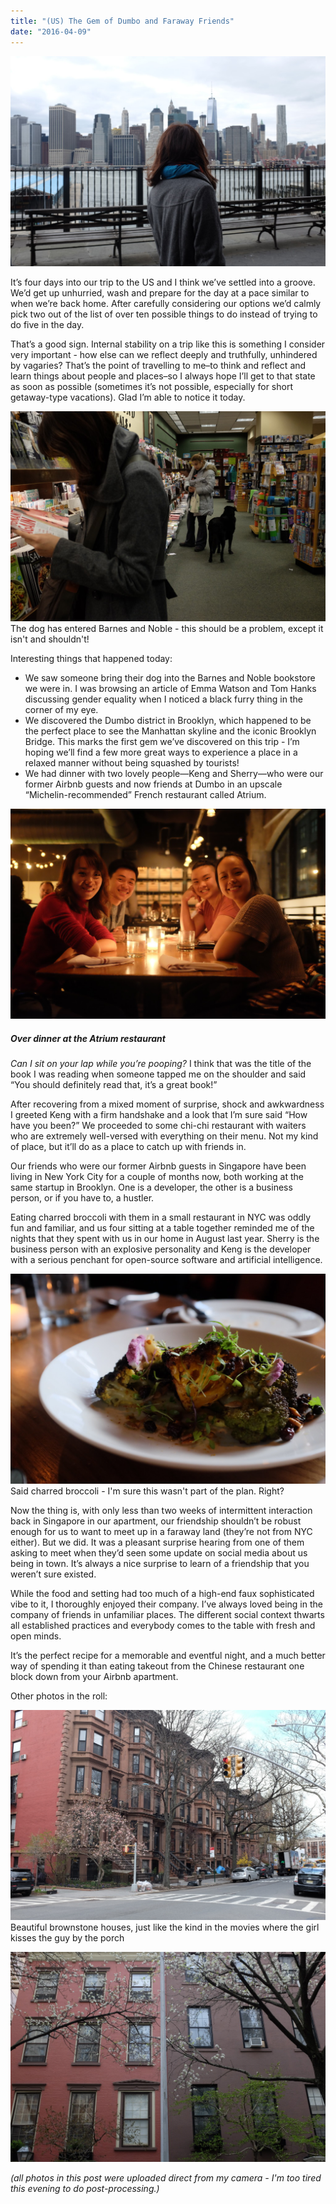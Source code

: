 ```yaml
---
title: "(US) The Gem of Dumbo and Faraway Friends"
date: "2016-04-09"
---
```


![manhattan skyline](images/DSCF7235-1024x683.jpg)

It’s four days into our trip to the US and I think we’ve settled into a groove. We’d get up unhurried, wash and prepare for the day at a pace similar to when we’re back home. After carefully considering our options we’d calmly pick two out of the list of over ten possible things to do instead of trying to do five in the day.

That’s a good sign. Internal stability on a trip like this is something I consider very important - how else can we reflect deeply and truthfully, unhindered by vagaries? That’s the point of travelling to me–to think and reflect and learn things about people and places–so I always hope I’ll get to that state as soon as possible (sometimes it’s not possible, especially for short getaway-type vacations). Glad I’m able to notice it today.

![The dog has entered Barnes and Noble - this should be a problem, except it isn't and shouldn't!](images/DSCF7198-1024x683.jpg) The dog has entered Barnes and Noble - this should be a problem, except it isn't and shouldn't!

Interesting things that happened today:

- We saw someone bring their dog into the Barnes and Noble bookstore we were in. I was browsing an article of Emma Watson and Tom Hanks discussing gender equality when I noticed a black furry thing in the corner of my eye.
- We discovered the Dumbo district in Brooklyn, which happened to be the perfect place to see the Manhattan skyline and the iconic Brooklyn Bridge. This marks the first gem we’ve discovered on this trip - I’m hoping we’ll find a few more great ways to experience a place in a relaxed manner without being squashed by tourists!
- We had dinner with two lovely people—Keng and Sherry—who were our former Airbnb guests and now friends at Dumbo in an upscale “Michelin-recommended” French restaurant called Atrium.

![DSCF7285](images/DSCF7285-1024x683.jpg)

##### Over dinner at the Atrium restaurant

_Can I sit on your lap while you’re pooping?_ I think that was the title of the book I was reading when someone tapped me on the shoulder and said “You should definitely read that, it’s a great book!”

After recovering from a mixed moment of surprise, shock and awkwardness I greeted Keng with a firm handshake and a look that I’m sure said “How have you been?” We proceeded to some chi-chi restaurant with waiters who are extremely well-versed with everything on their menu. Not my kind of place, but it’ll do as a place to catch up with friends in.

Our friends who were our former Airbnb guests in Singapore have been living in New York City for a couple of months now, both working at the same startup in Brooklyn. One is a developer, the other is a business person, or if you have to, a hustler.

Eating charred broccoli with them in a small restaurant in NYC was oddly fun and familiar, and us four sitting at a table together reminded me of the nights that they spent with us in our home in August last year. Sherry is the business person with an explosive personality and Keng is the developer with a serious penchant for open-source software and artificial intelligence.

![Said charred broccoli - I'm sure this wasn't part of the plan. Right?](images/DSCF7279-1024x683.jpg) Said charred broccoli - I'm sure this wasn't part of the plan. Right?

Now the thing is, with only less than two weeks of intermittent interaction back in Singapore in our apartment, our friendship shouldn’t be robust enough for us to want to meet up in a faraway land (they’re not from NYC either). But we did. It was a pleasant surprise hearing from one of them asking to meet when they’d seen some update on social media about us being in town. It’s always a nice surprise to learn of a friendship that you weren’t sure existed.

While the food and setting had too much of a high-end faux sophisticated vibe to it, I thoroughly enjoyed their company. I’ve always loved being in the company of friends in unfamiliar places. The different social context thwarts all established practices and everybody comes to the table with fresh and open minds.

It’s the perfect recipe for a memorable and eventful night, and a much better way of spending it than eating takeout from the Chinese restaurant one block down from your Airbnb apartment.

Other photos in the roll:

![DSCF7218](images/DSCF7218-1024x683.jpg) Beautiful brownstone houses, just like the kind in the movies where the girl kisses the guy by the porch

![DSCF7226](images/DSCF7226-1024x683.jpg)

_(all photos in this post were uploaded direct from my camera - I'm too tired this evening to do post-processing.)_
